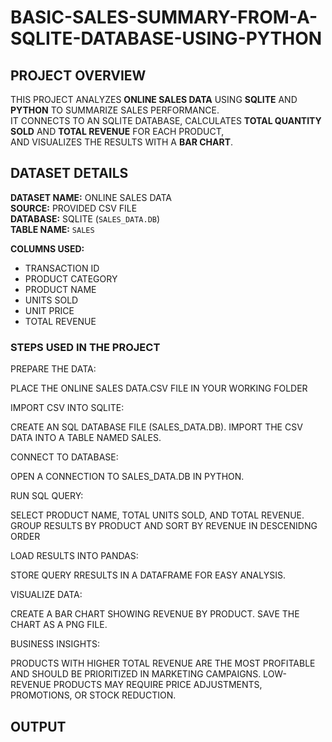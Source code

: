 # BASIC-SALES-SUMMARY-FROM-A-SQLITE-DATABASE-USING-PYTHON

##  PROJECT OVERVIEW
THIS PROJECT ANALYZES **ONLINE SALES DATA** USING **SQLITE** AND **PYTHON** TO SUMMARIZE SALES PERFORMANCE.  
IT CONNECTS TO AN SQLITE DATABASE, CALCULATES **TOTAL QUANTITY SOLD** AND **TOTAL REVENUE** FOR EACH PRODUCT,  
AND VISUALIZES THE RESULTS WITH A **BAR CHART**.

##  DATASET DETAILS
**DATASET NAME:** ONLINE SALES DATA  
**SOURCE:** PROVIDED CSV FILE  
**DATABASE:** SQLITE (`SALES_DATA.DB`)  
**TABLE NAME:** `SALES`

**COLUMNS USED:**
- TRANSACTION ID  
- PRODUCT CATEGORY  
- PRODUCT NAME  
- UNITS SOLD  
- UNIT PRICE  
- TOTAL REVENUE   

### STEPS USED IN THE PROJECT

 PREPARE THE DATA:

 PLACE THE ONLINE SALES DATA.CSV FILE IN YOUR WORKING FOLDER
 
IMPORT CSV INTO SQLITE:

CREATE AN SQL DATABASE FILE (SALES_DATA.DB).
IMPORT THE CSV DATA INTO A TABLE NAMED SALES.

CONNECT TO DATABASE:

OPEN A CONNECTION TO SALES_DATA.DB  IN PYTHON.

RUN SQL QUERY:

SELECT PRODUCT NAME, TOTAL UNITS SOLD, AND TOTAL REVENUE.
GROUP RESULTS BY PRODUCT AND SORT BY REVENUE IN DESCENIDNG ORDER

LOAD RESULTS INTO PANDAS:

STORE QUERY RRESULTS IN A DATAFRAME FOR EASY ANALYSIS.

VISUALIZE DATA:

CREATE A BAR CHART SHOWING  REVENUE BY PRODUCT.
SAVE THE CHART AS  A PNG FILE.

BUSINESS INSIGHTS:

PRODUCTS WITH HIGHER TOTAL REVENUE ARE THE MOST PROFITABLE AND SHOULD BE PRIORITIZED IN MARKETING CAMPAIGNS.
LOW-REVENUE PRODUCTS MAY REQUIRE PRICE ADJUSTMENTS, PROMOTIONS, OR STOCK REDUCTION.

## OUTPUT



